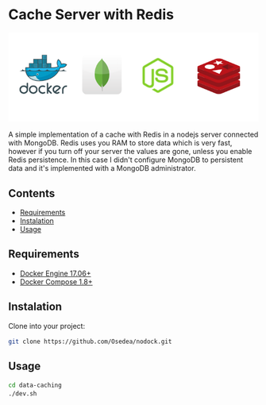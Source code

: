 # Cache Server with Redis

<div align="center">
  <img src="https://github.com/vargas88hugo/data-caching/blob/master/public/header.png" />
</div>

A simple implementation of a cache with Redis in a nodejs server connected with MongoDB. Redis uses you RAM to store data which is very fast, however if you turn off your server the values are gone, unless you enable Redis persistence. In this case I didn't configure MongoDB to persistent data and it's implemented with a MongoDB administrator.

## Contents
- [Requirements](#Requirements)
- [Instalation](#Instalation)
- [Usage](#Usage)

<a name="Requirements"></a>
## Requirements
* [Docker Engine 17.06+](https://docs.docker.com/engine/installation/)
* [Docker Compose 1.8+](https://docs.docker.com/compose/install/)

<a name="Instalation"></a>
## Instalation
Clone into your project:
```bash
git clone https://github.com/Osedea/nodock.git
```

<a name="Usage"></a>
## Usage
```bash
cd data-caching
./dev.sh
```
